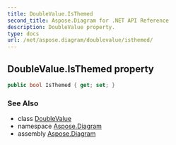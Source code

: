 ```yaml
---
title: DoubleValue.IsThemed
second_title: Aspose.Diagram for .NET API Reference
description: DoubleValue property. 
type: docs
url: /net/aspose.diagram/doublevalue/isthemed/
---
```

## DoubleValue.IsThemed property

```csharp
public bool IsThemed { get; set; }
```

### See Also

* class [DoubleValue](../)
* namespace [Aspose.Diagram](../../doublevalue/)
* assembly [Aspose.Diagram](../../../)


